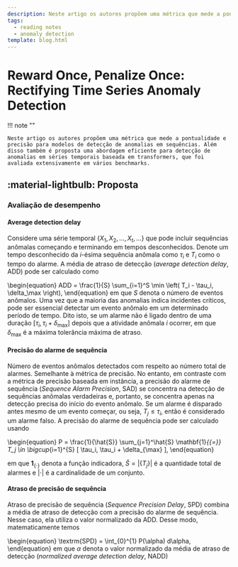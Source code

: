 ```yaml
---
description: Neste artigo os autores propõem uma métrica que mede a pontualidade e precisão para modelos de detecção de anomalias em sequências. Além disso também é proposta uma abordagem eficiente para detecção de anomalias em séries temporais baseada em transformers, que foi avaliada extensivamente em vários benchmarks.
tags:
  - reading notes
  - anomaly detection
template: blog.html
---
```


# Reward Once, Penalize Once: Rectifying Time Series Anomaly Detection

!!! note ""

    Neste artigo os autores propõem uma métrica que mede a pontualidade e precisão para modelos de detecção de anomalias em sequências. Além disso também é proposta uma abordagem eficiente para detecção de anomalias em séries temporais baseada em transformers, que foi avaliada extensivamente em vários benchmarks.


<!-- https://arxiv.org/pdf/2203.05167.pdf -->

<!-- ## :fontawesome-solid-chalkboard-user: Background

### Detecção sequencial de anomalias



Em diversas aplicações é crucial detectar tais sequências em tempo hábil. Controlar o número de falsos alarmes também é crucial para garantir a confiabilidade do sistema de detecção

### Falha da avaliação baseada em instância ajustada -->

## :material-lightbulb: Proposta

### Avaliação de desempenho

#### Average detection delay

Considere uma série temporal $\{X_1, X_2, \dots, X_t, \dots\}$ que pode incluir sequências anômalas começando e terminando em tempos desconhecidos. Denote um tempo desconhecido da $i$-ésima sequência anômala como $\tau_i$ e $T_i$ como o tempo do alarme. A média de atraso de detecção (_average detection delay_, ADD) pode ser calculado como

\begin{equation}
ADD = \frac{1}{S} \sum_{i=1}^S \min \left( T_i - \tau_i, \delta_\max \right),
\end{equation}
em que  $S$ denota o número de eventos anômalos. Uma vez que a maioria das anomalias indica incidentes críticos, pode ser essencial detectar um evento anômalo em um determinado período de tempo. Dito isto, se um alarme não é ligado dentro de uma duração $[ \tau_i, \tau_i + \delta_{\max} ]$ depois que a atividade anômala $i$ ocorrer, em que $\delta_{\max}$ é a máxima tolerância máxima de atraso.

#### Precisão do alarme de sequência

Número de eventos anômalos detectados com respeito ao número total de alarmes. Semelhante à métrica de precisão. No entanto, em contraste com a métrica de precisão baseada em instância, a precisão do alarme de sequência (_Sequence Alarm Precision_, SAD) se concentra na detecção de sequências anômalas verdadeiras e, portanto, se concentra apenas na detecção precisa do início do evento anômalo. Se um alarme é disparado antes mesmo de um evento começar, ou seja, $T_j \leq \tau_i$, então é considerado um alarme falso. A precisão do alarme de sequência pode ser calculado usando

\begin{equation}
P = \frac{1}{\hat{S}} \sum_{j=1}^\hat{S} \mathbf{1}_{\{=\}} T_j \in \bigcup_{i=1}^{S} [ \tau_i, \tau_i + \delta_{\max} ],
\end{equation}

em que  $\mathbf{1}_{\{\cdot\}}$ denota a função indicadora, $\hat{S} = |\{T_j\}|$ é a quantidade total de alarmes e $|\cdot|$ é a cardinalidade de um conjunto.

#### Atraso de precisão de sequência

Atraso de precisão de sequência (_Sequence Precision Delay_, SPD) combina a média de atraso de detecção com a precisão do alarme de sequência. Nesse caso, ela utiliza o valor normalizado da ADD. Desse modo, matematicamente temos

\begin{equation}
\textrm{SPD} = \int_{0}^{1} P(\alpha) d\alpha,
\end{equation}
em que $\alpha$ denota o valor normalizado da média de atraso de detecção (_normalized average detection delay_, NADD)


<!-- ### TiSAT: Time Series Anomaly Transformer



## :fontawesome-solid-vial: Experimentos

### Conjuntos de dados

 - _Server Machine Dataset_ (SMD): conjunto de dados coletado por uma grande companhia de internet em 5 semanas com 38 dimensões.
 - _Pooled Server Metrics_ (PSM): proposto pelo eBay e consiste em dados com 26 dimensões, capturados internamente dos seus servidores.
 - _Mars Science Laboratory rover_ (MSL) e  _Soil Moisture Active Passive satellite_ (SMAP): conjuntos de dados da NASA de telemetria e e anomalias. 55 e 25 dimensões, respectivamente. Na sua maioria os dados são categóricos. Somente os dados de telemetria foram utilizados.
 - SWaT: coletado em uma industria. As variáveis são coletadas de uma estação de tratamento de esgoto. O conjunto de dados foi coletado em uma semana e consiste em 51 dimensões, em que as anomalias foram causadas por um ataque cibernético.

 Cada conjunto de dados inclui subconjuntos de treino, validação e teste. Anomalias são somente rotuladas no conjunto de teste.

